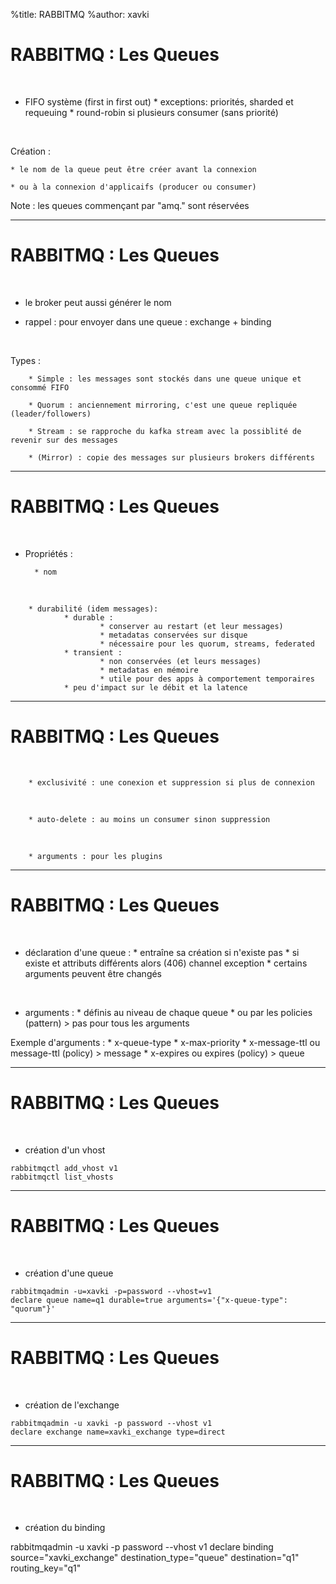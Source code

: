 %title: RABBITMQ
%author: xavki


# RABBITMQ : Les Queues


<br>

* FIFO système (first in first out)
		* exceptions: priorités, sharded et requeuing
		* round-robin si plusieurs consumer (sans priorité)

<br>

Création :

	* le nom de la queue peut être créer avant la connexion

	* ou à la connexion d'applicaifs (producer ou consumer)

Note : les queues commençant par "amq." sont réservées

-------------------------------------------------------------------------------

# RABBITMQ : Les Queues

<br>

* le broker peut aussi générer le nom

* rappel : pour envoyer dans une queue : exchange + binding

<br>

Types : 

		* Simple : les messages sont stockés dans une queue unique et consommé FIFO

		* Quorum : anciennement mirroring, c'est une queue repliquée (leader/followers)

		* Stream : se rapproche du kafka stream avec la possiblité de revenir sur des messages

		* (Mirror) : copie des messages sur plusieurs brokers différents

-------------------------------------------------------------------------------

# RABBITMQ : Les Queues

<br>

* Propriétés :

		* nom

<br>

		* durabilité (idem messages): 
				* durable : 
						* conserver au restart (et leur messages)
						* metadatas conservées sur disque
						* nécessaire pour les quorum, streams, federated
				* transient :
						* non conservées (et leurs messages)
						* metadatas en mémoire
						* utile pour des apps à comportement temporaires
				* peu d'impact sur le débit et la latence

-------------------------------------------------------------------------------

# RABBITMQ : Les Queues

<br>

		* exclusivité : une conexion et suppression si plus de connexion

<br>

		* auto-delete : au moins un consumer sinon suppression

<br>

		* arguments : pour les plugins

-------------------------------------------------------------------------------

# RABBITMQ : Les Queues

<br>

* déclaration d'une queue : 
		* entraîne sa création si n'existe pas
		* si existe et attributs différents alors (406) channel exception
		* certains arguments peuvent être changés

<br>

* arguments :
		* définis au niveau de chaque queue
		* ou par les policies (pattern) > pas pour tous les arguments


Exemple d'arguments :
		* x-queue-type
		* x-max-priority
		* x-message-ttl ou message-ttl (policy) > message
		* x-expires ou expires (policy) > queue


-------------------------------------------------------------------------------

# RABBITMQ : Les Queues

<br>

* création d'un vhost

```
rabbitmqctl add_vhost v1
rabbitmqctl list_vhosts
```

-------------------------------------------------------------------------------

# RABBITMQ : Les Queues

<br>

* création d'une queue

```
rabbitmqadmin -u=xavki -p=password --vhost=v1
declare queue name=q1 durable=true arguments='{"x-queue-type": "quorum"}'
```

-------------------------------------------------------------------------------

# RABBITMQ : Les Queues

<br>

* création de l'exchange

```
rabbitmqadmin -u xavki -p password --vhost v1
declare exchange name=xavki_exchange type=direct
```

-------------------------------------------------------------------------------

# RABBITMQ : Les Queues

<br>

* création du binding

rabbitmqadmin -u xavki -p password --vhost v1
declare binding source="xavki_exchange" destination_type="queue"
destination="q1" routing_key="q1"
